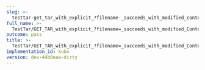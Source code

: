 ```yaml
---
slug: >-
  testtar-get_tar_with_explicit_?filename-_succeeds_with_modified_content-disposition_header-header_content-disposition
full_name: >-
  TestTar/GET_TAR_with_explicit_?filename=_succeeds_with_modified_Content-Disposition_header/Header_Content-Disposition
outcome: pass
title: >-
  TestTar/GET_TAR_with_explicit_?filename=_succeeds_with_modified_Content-Disposition_header/Header_Content-Disposition
implementation_id: kubo
version: dev-44b0eaa-dirty
---
```


